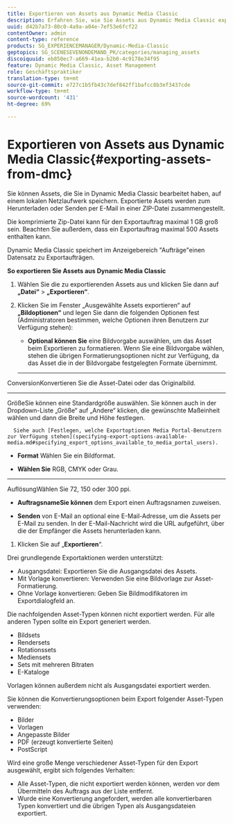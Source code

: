 ```yaml
---
title: Exportieren von Assets aus Dynamic Media Classic
description: Erfahren Sie, wie Sie Assets aus Dynamic Media Classic exportieren.
uuid: d42b7a73-80c0-4a9a-a04e-7ef53e6fcf22
contentOwner: admin
content-type: reference
products: SG_EXPERIENCEMANAGER/Dynamic-Media-Classic
geptopics: SG_SCENESEVENONDEMAND_PK/categories/managing_assets
discoiquuid: eb850ec7-a669-41ea-b2b0-4c9178e34f95
feature: Dynamic Media Classic, Asset Management
role: Geschäftspraktiker
translation-type: tm+mt
source-git-commit: e727c1b5fb43c7def842ff1bafcc8b3ef3437cde
workflow-type: tm+mt
source-wordcount: '431'
ht-degree: 69%

---
```



# Exportieren von Assets aus Dynamic Media Classic{#exporting-assets-from-dmc}

Sie können Assets, die Sie in Dynamic Media Classic bearbeitet haben, auf einem lokalen Netzlaufwerk speichern. Exportierte Assets werden zum Herunterladen oder Senden per E-Mail in einer ZIP-Datei zusammengestellt.

Die komprimierte Zip-Datei kann für den Exportauftrag maximal 1 GB groß sein. Beachten Sie außerdem, dass ein Exportauftrag maximal 500 Assets enthalten kann.

Dynamic Media Classic speichert im Anzeigebereich &quot;Aufträge&quot;einen Datensatz zu Exportaufträgen.

**So exportieren Sie Assets aus Dynamic Media Classic**

1. Wählen Sie die zu exportierenden Assets aus und klicken Sie dann auf **„Datei“** > **„Exportieren“**.
1. Klicken Sie im Fenster „Ausgewählte Assets exportieren“ auf **„Bildoptionen“** und legen Sie dann die folgenden Optionen fest (Administratoren bestimmen, welche Optionen ihren Benutzern zur Verfügung stehen):

   * **Optional können Sie**
eine Bildvorgabe auswählen, um das Asset beim Exportieren zu formatieren. Wenn Sie eine Bildvorgabe wählen, stehen die übrigen Formatierungsoptionen nicht zur Verfügung, da das Asset die in der Bildvorgabe festgelegten Formate übernimmt.

   * ****
ConversionKonvertieren Sie die Asset-Datei oder das Originalbild.

   * ****
GrößeSie können eine Standardgröße auswählen. Sie können auch in der Dropdown-Liste „Größe“ auf „Andere“ klicken, die gewünschte Maßeinheit wählen und dann die Breite und Höhe festlegen.

      Siehe auch [Festlegen, welche Exportoptionen Media Portal-Benutzern zur Verfügung stehen](specifying-export-options-available-media.md#specifying_export_options_available_to_media_portal_users).

   * **Format**
Wählen Sie ein Bildformat.

   * **Wählen Sie**
RGB, CMYK oder Grau.

   * ****
AuflösungWählen Sie 72, 150 oder 300 ppi.

   * **AuftragsnameSie können**
dem Export einen Auftragsnamen zuweisen.

   * **Senden**
von E-Mail an optional eine E-Mail-Adresse, um die Assets per E-Mail zu senden. In der E-Mail-Nachricht wird die URL aufgeführt, über die der Empfänger die Assets herunterladen kann.

1. Klicken Sie auf „**Exportieren**“.

Drei grundlegende Exportaktionen werden unterstützt:

* Ausgangsdatei: Exportieren Sie die Ausgangsdatei des Assets.
* Mit Vorlage konvertieren: Verwenden Sie eine Bildvorlage zur Asset-Formatierung.
* Ohne Vorlage konvertieren: Geben Sie Bildmodifikatoren im Exportdialogfeld an.

Die nachfolgenden Asset-Typen können nicht exportiert werden. Für alle anderen Typen sollte ein Export generiert werden.

* Bildsets
* Rendersets
* Rotationssets
* Mediensets
* Sets mit mehreren Bitraten
* E-Kataloge

Vorlagen können außerdem nicht als Ausgangsdatei exportiert werden.

Sie können die Konvertierungsoptionen beim Export folgender Asset-Typen verwenden:

* Bilder
* Vorlagen
* Angepasste Bilder
* PDF (erzeugt konvertierte Seiten)
* PostScript

Wird eine große Menge verschiedener Asset-Typen für den Export ausgewählt, ergibt sich folgendes Verhalten:

* Alle Asset-Typen, die nicht exportiert werden können, werden vor dem Übermitteln des Auftrags aus der Liste entfernt.
* Wurde eine Konvertierung angefordert, werden alle konvertierbaren Typen konvertiert und die übrigen Typen als Ausgangsdateien exportiert.

